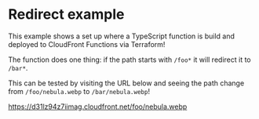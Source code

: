 # Redirect example

This example shows a set up where a TypeScript function is build and deployed to CloudFront Functions via Terraform!

The function does one thing: if the path starts with `/foo*` it will redirect it to `/bar*`.

This can be tested by visiting the URL below and seeing the path change from `/foo/nebula.webp` to `/bar/nebula.webp`!

https://d31lz94z7iimag.cloudfront.net/foo/nebula.webp
